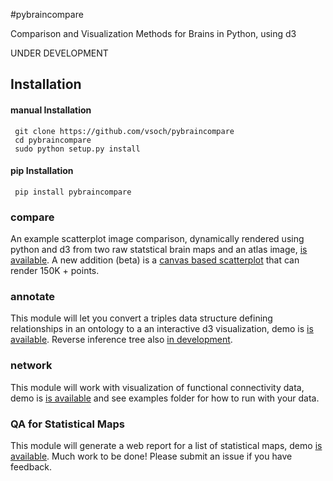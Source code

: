 #pybraincompare
<!---
Dev environment not possible to setup without sudo access
![build_status](https://travis-ci.org/vsoch/pybraincompare.svg?branch=master)
[![Coverage Status](https://coveralls.io/repos/vsoch/pybraincompare/badge.svg)](https://coveralls.io/r/vsoch/pybraincompare)
-->

Comparison and Visualization Methods for Brains in Python, using d3

UNDER DEVELOPMENT

## Installation

#### manual Installation

     git clone https://github.com/vsoch/pybraincompare
     cd pybraincompare
     sudo python setup.py install

#### pip Installation

     pip install pybraincompare


### compare
An example scatterplot image comparison, dynamically rendered using python and d3 from two raw statstical brain maps and an atlas image, [is available](http://vbmis.com/bmi/share/neurovault/scatter_atlas.html). A new addition (beta) is a [canvas based scatterplot](http://vbmis.com/bmi/project/brainatlas) that can render 150K + points.

### annotate
This module will let you convert a triples data structure defining relationships in an ontology to a an interactive d3 visualization, demo is [is available](http://vbmis.com/bmi/share/neurovault/ontology_tree.html). Reverse inference tree also [in development](http://vbmis.com/bmi/share/neurovault/reverse_inference.html).

### network
This module will work with visualization of functional connectivity data, demo is [is available](http://vbmis.com/bmi/share/neurovault/connectogram.html) and see examples folder for how to run with your data.

### QA for Statistical Maps 
This module will generate a web report for a list of statistical maps, demo [is available](http://www.vbmis.com/bmi/project/qa/index.html). Much work to be done! Please submit an issue if you have feedback.
